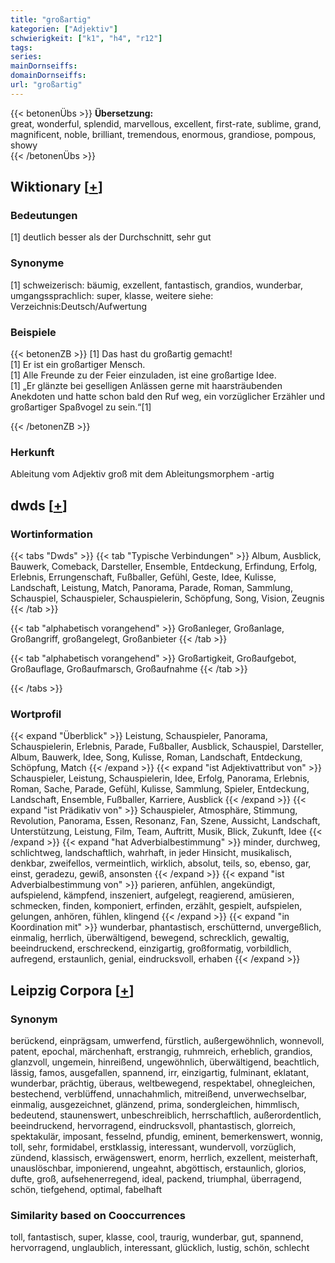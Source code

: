```yaml
---
title: "großartig"
kategorien: ["Adjektiv"]
schwierigkeit: ["k1", "h4", "r12"]
tags:
series:
mainDornseiffs:
domainDornseiffs:
url: "großartig"
---
```


{{< betonenÜbs >}}
**Übersetzung:**  
great, wonderful, splendid, marvellous, excellent, first-rate, sublime, grand, magnificent, noble, brilliant, tremendous, enormous, grandiose, pompous, showy  
{{< /betonenÜbs >}}

## Wiktionary [[+](https://de.wiktionary.org/wiki/großartig)]

### Bedeutungen
[1] deutlich besser als der Durchschnitt, sehr gut  

### Synonyme
[1] schweizerisch: bäumig, exzellent, fantastisch, grandios, wunderbar, umgangssprachlich: super, klasse, weitere siehe: Verzeichnis:Deutsch/Aufwertung  

### Beispiele
{{< betonenZB >}}
[1] Das hast du großartig gemacht!  
[1] Er ist ein großartiger Mensch.  
[1] Alle Freunde zu der Feier einzuladen, ist eine großartige Idee.  
[1] „Er glänzte bei geselligen Anlässen gerne mit haarsträubenden Anekdoten und hatte schon bald den Ruf weg, ein vorzüglicher Erzähler und großartiger Spaßvogel zu sein.“[1]  

{{< /betonenZB >}}
### Herkunft
Ableitung vom Adjektiv groß mit dem Ableitungsmorphem -artig  



## dwds [[+](https://www.dwds.de/wb/großartig)]

### Wortinformation
{{< tabs "Dwds" >}}
{{< tab "Typische Verbindungen" >}}
Album, Ausblick, Bauwerk, Comeback, Darsteller, Ensemble, Entdeckung, Erfindung, Erfolg, Erlebnis, Errungenschaft, Fußballer, Gefühl, Geste, Idee, Kulisse, Landschaft, Leistung, Match, Panorama, Parade, Roman, Sammlung, Schauspiel, Schauspieler, Schauspielerin, Schöpfung, Song, Vision, Zeugnis
{{< /tab >}}

{{< tab "alphabetisch vorangehend" >}}
Großanleger, Großanlage, Großangriff, großangelegt, Großanbieter
{{< /tab >}}

{{< tab "alphabetisch vorangehend" >}}
Großartigkeit, Großaufgebot, Großauflage, Großaufmarsch, Großaufnahme
{{< /tab >}}

{{< /tabs >}}

### Wortprofil
{{< expand "Überblick" >}} Leistung, Schauspieler, Panorama, Schauspielerin, Erlebnis, Parade, Fußballer, Ausblick, Schauspiel, Darsteller, Album, Bauwerk, Idee, Song, Kulisse, Roman, Landschaft, Entdeckung, Schöpfung, Match {{< /expand >}}
{{< expand "ist Adjektivattribut von" >}} Schauspieler, Leistung, Schauspielerin, Idee, Erfolg, Panorama, Erlebnis, Roman, Sache, Parade, Gefühl, Kulisse, Sammlung, Spieler, Entdeckung, Landschaft, Ensemble, Fußballer, Karriere, Ausblick {{< /expand >}}
{{< expand "ist Prädikativ von" >}} Schauspieler, Atmosphäre, Stimmung, Revolution, Panorama, Essen, Resonanz, Fan, Szene, Aussicht, Landschaft, Unterstützung, Leistung, Film, Team, Auftritt, Musik, Blick, Zukunft, Idee {{< /expand >}}
{{< expand "hat Adverbialbestimmung" >}} minder, durchweg, schlichtweg, landschaftlich, wahrhaft, in jeder Hinsicht, musikalisch, denkbar, zweifellos, vermeintlich, wirklich, absolut, teils, so, ebenso, gar, einst, geradezu, gewiß, ansonsten {{< /expand >}}
{{< expand "ist Adverbialbestimmung von" >}} parieren, anfühlen, angekündigt, aufspielend, kämpfend, inszeniert, aufgelegt, reagierend, amüsieren, schmecken, finden, komponiert, erfinden, erzählt, gespielt, aufspielen, gelungen, anhören, fühlen, klingend {{< /expand >}}
{{< expand "in Koordination mit" >}} wunderbar, phantastisch, erschütternd, unvergeßlich, einmalig, herrlich, überwältigend, bewegend, schrecklich, gewaltig, beeindruckend, erschreckend, einzigartig, großformatig, vorbildlich, aufregend, erstaunlich, genial, eindrucksvoll, erhaben {{< /expand >}}

## Leipzig Corpora [[+](https://corpora.uni-leipzig.de/en/res?word=großartig&corpusId=deu_newscrawl-public_2018)]


### Synonym
berückend, einprägsam, umwerfend, fürstlich, außergewöhnlich, wonnevoll, patent, epochal, märchenhaft, erstrangig, ruhmreich, erheblich, grandios, glanzvoll, ungemein, hinreißend, ungewöhnlich, überwältigend, beachtlich, lässig, famos, ausgefallen, spannend, irr, einzigartig, fulminant, eklatant, wunderbar, prächtig, überaus, weltbewegend, respektabel, ohnegleichen, bestechend, verblüffend, unnachahmlich, mitreißend, unverwechselbar, einmalig, ausgezeichnet, glänzend, prima, sondergleichen, himmlisch, bedeutend, staunenswert, unbeschreiblich, herrschaftlich, außerordentlich, beeindruckend, hervorragend, eindrucksvoll, phantastisch, glorreich, spektakulär, imposant, fesselnd, pfundig, eminent, bemerkenswert, wonnig, toll, sehr, formidabel, erstklassig, interessant, wundervoll, vorzüglich, zündend, klassisch, erwägenswert, enorm, herrlich, exzellent, meisterhaft, unauslöschbar, imponierend, ungeahnt, abgöttisch, erstaunlich, glorios, dufte, groß, aufsehenerregend, ideal, packend, triumphal, überragend, schön, tiefgehend, optimal, fabelhaft


### Similarity based on Cooccurrences
toll, fantastisch, super, klasse, cool, traurig, wunderbar, gut, spannend, hervorragend, unglaublich, interessant, glücklich, lustig, schön, schlecht

